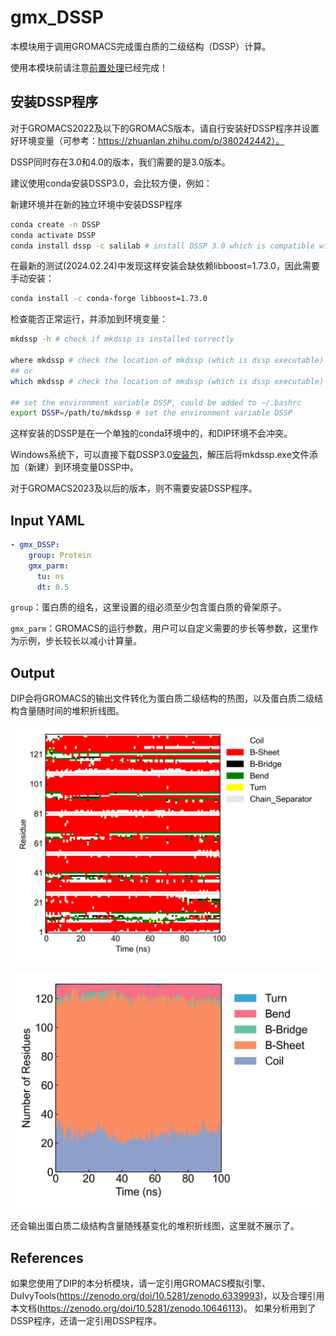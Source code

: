 # gmx_DSSP

本模块用于调用GROMACS完成蛋白质的二级结构（DSSP）计算。

使用本模块前请注意[前置处理](https://duivyprocedures-docs.readthedocs.io/en/latest/Framework.html#id7)已经完成！

## 安装DSSP程序

对于GROMACS2022及以下的GROMACS版本，请自行安装好DSSP程序并设置好环境变量（可参考：https://zhuanlan.zhihu.com/p/380242442）。

DSSP同时存在3.0和4.0的版本，我们需要的是3.0版本。

建议使用conda安装DSSP3.0，会比较方便，例如：

新建环境并在新的独立环境中安装DSSP程序

```bash
conda create -n DSSP 
conda activate DSSP
conda install dssp -c salilab # install DSSP 3.0 which is compatible with GROMACS 2022 and below
```

在最新的测试(2024.02.24)中发现这样安装会缺依赖libboost=1.73.0，因此需要手动安装：

```bash
conda install -c conda-forge libboost=1.73.0
```

检查能否正常运行，并添加到环境变量：

```bash
mkdssp -h # check if mkdssp is installed correctly

where mkdssp # check the location of mkdssp (which is dssp executable)
## or 
which mkdssp # check the location of mkdssp (which is dssp executable)

## set the environment variable DSSP, could be added to ~/.bashrc
export DSSP=/path/to/mkdssp # set the environment variable DSSP
```

这样安装的DSSP是在一个单独的conda环境中的，和DIP环境不会冲突。

Windows系统下，可以直接下载DSSP3.0[安装包](https://charles8hahn.pythonanywhere.com/download/DSSP.zip)，解压后将mkdssp.exe文件添加（新建）到环境变量DSSP中。

对于GROMACS2023及以后的版本，则不需要安装DSSP程序。

## Input YAML

```yaml
- gmx_DSSP:
    group: Protein
    gmx_parm:
      tu: ns
      dt: 0.5
```

`group`：蛋白质的组名，这里设置的组必须至少包含蛋白质的骨架原子。

`gmx_parm`：GROMACS的运行参数，用户可以自定义需要的步长等参数，这里作为示例，步长较长以减小计算量。

## Output

DIP会将GROMACS的输出文件转化为蛋白质二级结构的热图，以及蛋白质二级结构含量随时间的堆积折线图。

![DSSP](static/gmx_DSSP_protein.png)

![DSSP_sc](static/gmx_DSSP_protein_sc.png)

还会输出蛋白质二级结构含量随残基变化的堆积折线图，这里就不展示了。

## References

如果您使用了DIP的本分析模块，请一定引用GROMACS模拟引擎、DuIvyTools(https://zenodo.org/doi/10.5281/zenodo.6339993)，以及合理引用本文档(https://zenodo.org/doi/10.5281/zenodo.10646113)。
如果分析用到了DSSP程序，还请一定引用DSSP程序。

